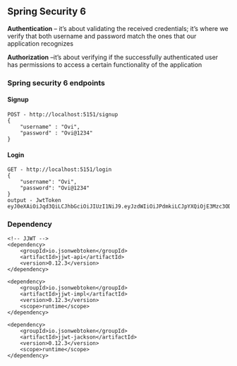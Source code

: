 ## Spring Security 6

**Authentication** – it’s about validating the received credentials; it’s where we verify that both username and password match the ones that our application recognizes

**Authorization** –it’s about verifying if the successfully authenticated user has permissions to access a certain functionality of the application


### Spring security 6 endpoints

#### Signup
````
POST - http://localhost:5151/signup
{
    "username" : "Ovi",
    "password" : "Ovi@1234"
}
````
#### Login
````
GET - http://localhost:5151/login
{
    "username": "Ovi",
    "password": "Ovi@1234"
}
output - JwtToken
eyJ0eXAiOiJqd3QiLCJhbGciOiJIUzI1NiJ9.eyJzdWIiOiJPdmkiLCJpYXQiOjE3Mzc3ODAwMjksImV4cCI6MTczNzc4MDMyOX0.jpFhqpkPrmV7saiYauHJ0bl6MO9ooINpR06vcwJeVV4
````

### Dependency
````
<!-- JJWT -->
<dependency>
    <groupId>io.jsonwebtoken</groupId>
    <artifactId>jjwt-api</artifactId>
    <version>0.12.3</version>
</dependency>

<dependency>
    <groupId>io.jsonwebtoken</groupId>
    <artifactId>jjwt-impl</artifactId>
    <version>0.12.3</version>
    <scope>runtime</scope>
</dependency>

<dependency>
    <groupId>io.jsonwebtoken</groupId>
    <artifactId>jjwt-jackson</artifactId>
    <version>0.12.3</version>
    <scope>runtime</scope>
</dependency>
````